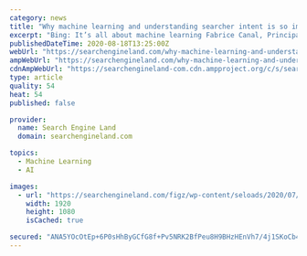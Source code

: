 ```yaml
---
category: news
title: "Why machine learning and understanding searcher intent is so important to search"
excerpt: "Bing: It’s all about machine learning Fabrice Canal, Principal Program Manager at Bing, Microsoft, said “it’s all about machine learning” when I asked him what is not a Bing ranking factor."
publishedDateTime: 2020-08-18T13:25:00Z
webUrl: "https://searchengineland.com/why-machine-learning-and-understanding-searcher-intent-is-so-important-to-search-339311"
ampWebUrl: "https://searchengineland.com/why-machine-learning-and-understanding-searcher-intent-is-so-important-to-search-339311/amp"
cdnAmpWebUrl: "https://searchengineland-com.cdn.ampproject.org/c/s/searchengineland.com/why-machine-learning-and-understanding-searcher-intent-is-so-important-to-search-339311/amp"
type: article
quality: 54
heat: 54
published: false

provider:
  name: Search Engine Land
  domain: searchengineland.com

topics:
  - Machine Learning
  - AI

images:
  - url: "https://searchengineland.com/figz/wp-content/seloads/2020/07/bing-search-SS_698367646-1920x1080-1.jpg"
    width: 1920
    height: 1080
    isCached: true

secured: "ANA5YOcOtEp+6P0sHhByGCfG8f+Pv5NRK2BfPeu8H9BHzHEnVh7/4j1SKoCb4KwhbB3cPhO/HeBrCDlym1016xjuCzfw6FNRN4BQkxZ1MnyWtbqfUsgQ2/2z8ggs7NwstEChj9p8eEuG4ebqQcEnYuzaCCWDLbasLF2BznUG8rhVu6cukR4c03/gJmQdgQ78dfZwn2NehcYoXbqromJ75ErAy1v6cvnF2b4Ty1V8xAGhLveld3lESAqJpSfmK8t1BcLdOVGzXx4KklV7QOQIv7FoLDWe3I1EmAAg7u09irOwgdqaFYCzT/+oy6PQuxdiMPdbb9OWV28ysZc7Td+lfA==;E0dwXT2wn+0TuEhca14Qww=="
---
```


